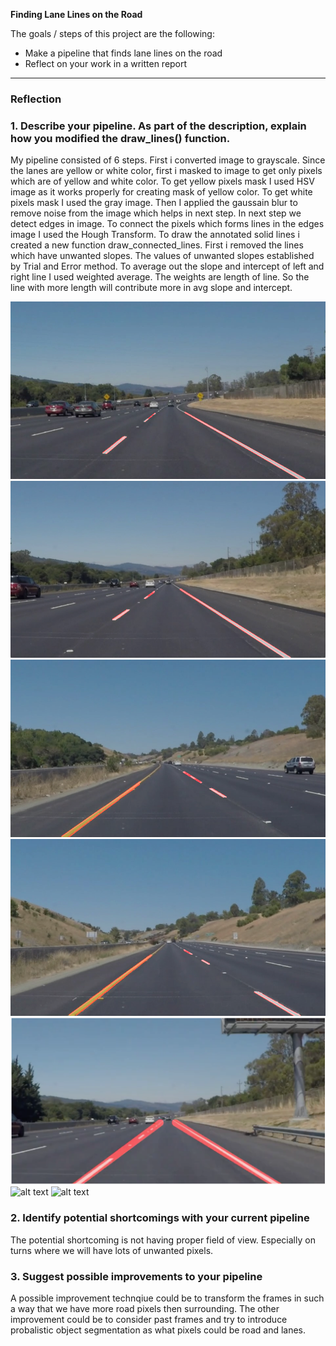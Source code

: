 
**Finding Lane Lines on the Road**

The goals / steps of this project are the following:
* Make a pipeline that finds lane lines on the road
* Reflect on your work in a written report


[//]: # (Image References)

[image1]: ./test_images_output/solidWhiteCurve.jpg "Result 1"
[image2]: ./test_images_output/solidWhiteRight.jpg "Result 2"
[image3]: ./test_images_output/solidYellowCurve.jpg "Result 3"
[image4]: ./test_images_output/whiteCarLaneSwitch.jpg "Result 4"
[image5]: ./test_images_output/video_output_1.png "Result 5"
[image6]: ./test_images_output/video_output_2_.png "Result 6"
[image7]: ./test_images_output/video_output_3_.png "Result 7"

---

### Reflection

### 1. Describe your pipeline. As part of the description, explain how you modified the draw_lines() function.

My pipeline consisted of 6 steps.
First i converted image to grayscale.
Since the lanes are yellow or white color, first i masked to image to get only pixels which are of yellow and white color.
To get yellow pixels mask I used HSV image as it works properly for creating mask of yellow color.
To get white pixels mask I used the gray image.
Then I applied the gaussain blur to remove noise from the image which helps in next step.
In next step we detect edges in image.
To connect the pixels which forms lines in the edges image I used the Hough Transform.
To draw the annotated solid lines i created a new function draw_connected_lines.
First i removed the lines which have unwanted slopes. The values of unwanted slopes established by Trial and Error method.
To average out the slope and intercept of left and right line I used weighted average. The weights are length of line.
So the line with more length will contribute more in avg slope and intercept.

![alt text][image1]
![alt text][image2]
![alt text][image3]
![alt text][image4]
![alt text][image5]
![alt text][image6]
![alt text][image7]


### 2. Identify potential shortcomings with your current pipeline


The potential shortcoming is not having proper field of view. Especially on turns where we will have lots of unwanted pixels.


### 3. Suggest possible improvements to your pipeline

A possible improvement technqiue could be to transform the frames in such a way that we have more road pixels then surrounding.
The other improvement could be to consider past frames and try to introduce probalistic object segmentation as what pixels could be road and lanes.
